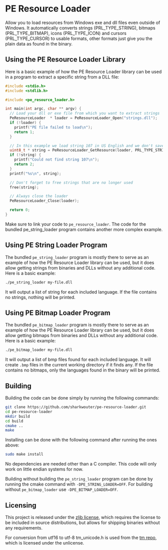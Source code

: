 # PE Resource Loader

Allow you to load resources from Windows exe and dll files even outside of Windows. It automatically converts strings (PRL_TYPE_STRING), bitmaps (PRL_TYPE_BITMAP), icons (PRL_TYPE_ICON) and cursors (PRL_TYPE_CURSOR) to usable formats, other formats just give you the plain data as found in the binary.

## Using the PE Resource Loader Library

Here is a basic example of how the PE Resource Loader library can be used in a program to extract a specific string from a DLL file:

```c
#include <stdio.h>
#include <stdlib.h>

#include <pe_resource_loader.h>

int main(int argc, char ** argv) {
  // Load your dll or exe file from which you want to extract strings
  PeResourceLoader  * loader = PeResourceLoader_Open("strings.dll");
  if (!loader) {
    printf("PE file failed to load\n");
    return 1;
  }

  // In this example we load string 107 in US English and we don't save the length
  uint8_t * string = PeResourceLoader_GetResource(loader, PRL_TYPE_STRING, PRL_LANG_EN_US, 107, NULL);
  if (!string) {
    printf("Could not find string 107\n");
    return 2;
  }
  printf("%s\n", string);

  // Don't forget to free strings that are no longer used
  free(string);

  // Always close the loader
  PeResourceLoader_Close(loader);

  return 0; 
}
```

Make sure to link your code to `pe_resource_loader`. The code for the bundled pe_string_loader program contains another more complex example.

## Using PE String Loader Program

The bundled `pe_string_loader` program is mostly there to serve as an example of how the PE Resource Loader library can be used, but it does allow getting strings from binaries and DLLs without any additional code. Here is a basic example:

```sh
./pe_string_loader my-file.dll
```

It will output a list of string for each included language. If the file contains no strings, nothing will be printed.

## Using PE Bitmap Loader Program

The bundled `pe_bitmap_loader` program is mostly there to serve as an example of how the PE Resource Loader library can be used, but it does allow getting bitmaps from binaries and DLLs without any additional code. Here is a basic example:

```sh
./pe_bitmap_loader my-file.dll
```

It will output a list of bmp files found for each included language. It will create `.bmp` files in the current working directory if it finds any. If the file contains no bitmaps, only the languages found in the binary will be printed.

## Building

Building the code can be done simply by running the following commands:

```sh
git clone https://github.com/sharkwouter/pe-resource-loader.git
cd pe-resource-loader
mkdir build
cd build
cmake ..
make
```

Installing can be done with the following command after running the ones above:

```sh
sudo make install
```

No dependencies are needed other than a C compiler. This code will only work on little endian systems for now.

Building without building the `pe_string_loader` program can be done by running the cmake command with `-DPE_STRING_LOADER=OFF`. For building without `pe_bitmap_loader` use `-DPE_BITMAP_LOADER=OFF`.

## Licensing

This project is released under the [zlib license](LICENSE.txt), which requires the license to be included in source distributions, but allows for shipping binaries without any requirements.

For conversion from utf16 to utf-8 tm_unicode.h is used from the  [tm repo](https://github.com/to-miz/tm/), which is licensed under the unlicense.
